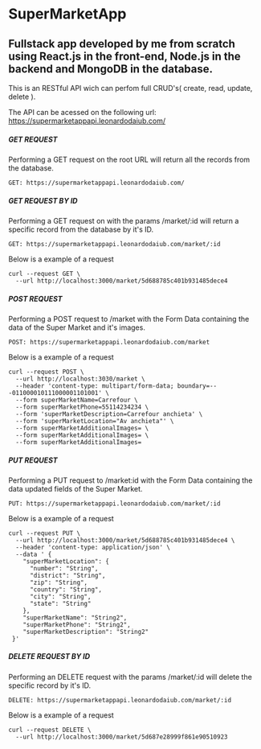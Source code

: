# SuperMarketApp

## Fullstack app developed by me from scratch using React.js in the front-end, Node.js in the backend and MongoDB in the database.

This is an RESTful API wich can perfom full CRUD's( create, read, update, delete ).

The API can be acessed on the following url: https://supermarketappapi.leonardodaiub.com/

##### GET REQUEST

Performing a GET request on the root URL will return all the records from the database.
```
GET: https://supermarketappapi.leonardodaiub.com/
```

##### GET REQUEST BY ID

Performing a GET request on with the params /market/:id will return a specific record from the database by it's ID.
```
GET: https://supermarketappapi.leonardodaiub.com/market/:id
```

Below is a example of a request
```
curl --request GET \
  --url http://localhost:3000/market/5d688785c401b931485dece4
```
##### POST REQUEST

Performing a POST request to /market with the Form Data containing the data of the Super Market and it's images.

```
POST: https://supermarketappapi.leonardodaiub.com/market
```

Below is a example of a request
```
curl --request POST \
  --url http://localhost:3030/market \
  --header 'content-type: multipart/form-data; boundary=---011000010111000001101001' \
  --form superMarketName=Carrefour \
  --form superMarketPhone=55114234234 \
  --form 'superMarketDescription=Carrefour anchieta' \
  --form 'superMarketLocation="Av anchieta"' \
  --form superMarketAdditionalImages= \
  --form superMarketAdditionalImages= \
  --form superMarketAdditionalImages=
```
##### PUT REQUEST

Performing a PUT request to /market:id with the Form Data containing the data updated fields of the Super Market.
```
PUT: https://supermarketappapi.leonardodaiub.com/market/:id
```

Below is a example of a request
```
curl --request PUT \
  --url http://localhost:3000/market/5d688785c401b931485dece4 \
  --header 'content-type: application/json' \
  --data ' {
    "superMarketLocation": {
      "number": "String",
      "district": "String",
      "zip": "String",
      "country": "String",
      "city": "String",
      "state": "String"
    },
    "superMarketName": "String2",
    "superMarketPhone": "String2",
    "superMarketDescription": "String2"
 }'
```
##### DELETE REQUEST BY ID

Performing an DELETE request with the params /market/:id will delete the specific record by it's ID.
```
DELETE: https://supermarketappapi.leonardodaiub.com/market/:id
```
Below is a example of a request
```
curl --request DELETE \
  --url http://localhost:3000/market/5d687e28999f861e90510923
```
